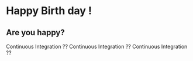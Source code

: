 # Happy Birth day !

## Are you happy?


Continuous Integration ??
Continuous Integration ??
Continuous Integration ??
